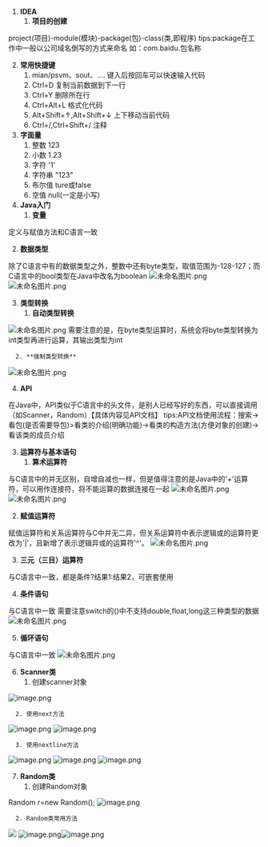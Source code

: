 
1. **IDEA**
   1. **项目的创建**

project(项目)-module(模块)-package(包)-class(类,即程序)
tips:package在工作中一般以公司域名倒写的方式来命名
如：com.baidu.包名称

   2. **常用快捷键**
      1. mian/psvm、sout、....		键入后按回车可以快速输入代码
      2. Ctrl+D					复制当前数据到下一行
      3. Ctrl+Y					删除所在行
      4. Ctrl+Alt+L				格式化代码
      5. Alt+Shift+↑,Alt+Shift+↓		上下移动当前代码
      6. Ctrl+/,Ctrl+Shift+/			注释
   3. **字面量**
      1. 整数						123
      2. 小数						1.23
      3. 字符						 '1'
      4. 字符串					 "123"
      5. 布尔值					 ture或false
      6. 空值						 null(一定是小写)
2. **Java入门**
   1. **变量**

定义与赋值方法和C语言一致

   2. **数据类型**

除了C语言中有的数据类型之外，整数中还有byte类型，取值范围为-128-127；而C语言中的bool类型在Java中改名为boolean
![未命名图片.png](https://cdn.nlark.com/yuque/0/2023/png/34902278/1673366806679-42453cf3-b87a-4a7b-9e85-bdd3c6b90f97.png#averageHue=%23e6d9d8&clientId=ua101b6e7-345c-4&crop=0&crop=0&crop=1&crop=1&from=ui&id=u9154ff40&margin=%5Bobject%20Object%5D&name=%E6%9C%AA%E5%91%BD%E5%90%8D%E5%9B%BE%E7%89%87.png&originHeight=417&originWidth=879&originalType=binary&ratio=1&rotation=0&showTitle=false&size=103812&status=done&style=none&taskId=u402c2f7a-b30b-4c34-adfa-e8a96ef0310&title=)
![未命名图片.png](https://cdn.nlark.com/yuque/0/2023/png/34902278/1673366845020-942f8d4d-bdd7-4a1e-8c77-5c09155059fd.png#averageHue=%23f0f0f0&clientId=ua101b6e7-345c-4&crop=0&crop=0&crop=1&crop=1&from=ui&id=u46b40019&margin=%5Bobject%20Object%5D&name=%E6%9C%AA%E5%91%BD%E5%90%8D%E5%9B%BE%E7%89%87.png&originHeight=159&originWidth=558&originalType=binary&ratio=1&rotation=0&showTitle=false&size=103812&status=done&style=none&taskId=u02652b98-c5b1-4d08-a5fc-84b1931e646&title=)

   3. **类型转换**
      1. **自动类型转换**

![未命名图片.png](https://cdn.nlark.com/yuque/0/2023/png/34902278/1673366895139-50596bab-2983-4578-8d7c-f229855472b9.png#averageHue=%23f7f5f2&clientId=ua101b6e7-345c-4&crop=0&crop=0&crop=1&crop=1&from=ui&id=u116fd098&margin=%5Bobject%20Object%5D&name=%E6%9C%AA%E5%91%BD%E5%90%8D%E5%9B%BE%E7%89%87.png&originHeight=231&originWidth=688&originalType=binary&ratio=1&rotation=0&showTitle=false&size=51964&status=done&style=none&taskId=ub17babd5-405d-49b1-9087-a5794d17f1c&title=)
需要注意的是，在byte类型运算时，系统会将byte类型转换为int类型再进行运算，其输出类型为int

      2. **强制类型转换**

![未命名图片.png](https://cdn.nlark.com/yuque/0/2023/png/34902278/1673367001828-1be9d9b5-1971-421f-8017-102eca96dc67.png#averageHue=%23f2f2f2&clientId=ua101b6e7-345c-4&crop=0&crop=0&crop=1&crop=1&from=ui&id=a4xIm&margin=%5Bobject%20Object%5D&name=%E6%9C%AA%E5%91%BD%E5%90%8D%E5%9B%BE%E7%89%87.png&originHeight=362&originWidth=546&originalType=binary&ratio=1&rotation=0&showTitle=false&size=65699&status=done&style=none&taskId=ufb2ebe4f-6b02-4005-9e78-a58e5b6584a&title=)

   4. **API**

在Java中，API类似于C语言中的头文件，是别人已经写好的东西，可以直接调用（如Scanner，Random）【具体内容见API文档】
tips:API文档使用流程：搜索->看包(是否需要导包)>看类的介绍(明确功能)->看类的构造方法(方便对象的创建)->看该类的成员介绍

3. **运算符与基本语句**
   1. **算术运算符**

与C语言中的并无区别，自增自减也一样，但是值得注意的是Java中的'+'运算符，可以用作连接符，将不能运算的数据连接在一起
![未命名图片.png](https://cdn.nlark.com/yuque/0/2023/png/34902278/1673367215545-5bf023e0-3008-4abe-9a18-f2ec6b918706.png#averageHue=%23f2f0e9&clientId=ua101b6e7-345c-4&crop=0&crop=0&crop=1&crop=1&from=ui&id=ub388ab3b&margin=%5Bobject%20Object%5D&name=%E6%9C%AA%E5%91%BD%E5%90%8D%E5%9B%BE%E7%89%87.png&originHeight=228&originWidth=453&originalType=binary&ratio=1&rotation=0&showTitle=false&size=87664&status=done&style=none&taskId=u23a62544-fce2-4bcb-89b6-b28c5baa9ee&title=)
![未命名图片.png](https://cdn.nlark.com/yuque/0/2023/png/34902278/1673367308847-06f45c28-5f5e-4839-b19f-48b0b3f7160f.png#averageHue=%23fdfcfa&clientId=ua101b6e7-345c-4&crop=0&crop=0&crop=1&crop=1&from=ui&id=ub43a08b6&margin=%5Bobject%20Object%5D&name=%E6%9C%AA%E5%91%BD%E5%90%8D%E5%9B%BE%E7%89%87.png&originHeight=174&originWidth=498&originalType=binary&ratio=1&rotation=0&showTitle=false&size=87664&status=done&style=none&taskId=u807f293d-9232-4026-90b0-df6906a1420&title=)

   2. **赋值运算符**

赋值运算符和关系运算符与C中并无二异，但关系运算符中表示逻辑或的运算符更改为'|'，且新增了表示逻辑异或的运算符'^'。
![未命名图片.png](https://cdn.nlark.com/yuque/0/2023/png/34902278/1673367515536-e9d359d2-48ef-44ca-a6e1-48aa3b7d669b.png#averageHue=%23e1cecb&clientId=ua101b6e7-345c-4&crop=0&crop=0&crop=1&crop=1&from=ui&id=u0ccb61b9&margin=%5Bobject%20Object%5D&name=%E6%9C%AA%E5%91%BD%E5%90%8D%E5%9B%BE%E7%89%87.png&originHeight=266&originWidth=716&originalType=binary&ratio=1&rotation=0&showTitle=false&size=87664&status=done&style=none&taskId=u12750f80-b1c2-4023-9cf9-bf810ad390d&title=)

   3. **三元（三目）运算符**

与C语言中一致，都是条件?结果1:结果2，可嵌套使用

   4. **条件语句**

与C语言中一致
需要注意switch的()中不支持double,float,long这三种类型的数据
![未命名图片.png](https://cdn.nlark.com/yuque/0/2023/png/34902278/1673367778511-795e1d3b-92ce-4a70-9d94-b97d25846fd0.png#averageHue=%23f2f2f2&clientId=ua101b6e7-345c-4&crop=0&crop=0&crop=1&crop=1&from=ui&id=u94ca3e0c&margin=%5Bobject%20Object%5D&name=%E6%9C%AA%E5%91%BD%E5%90%8D%E5%9B%BE%E7%89%87.png&originHeight=276&originWidth=608&originalType=binary&ratio=1&rotation=0&showTitle=false&size=87664&status=done&style=none&taskId=udb533be3-dc54-4484-afd8-8fc18151eec&title=)

   5. **循环语句**

与C语言中一致
![未命名图片.png](https://cdn.nlark.com/yuque/0/2023/png/34902278/1673368185472-b4460c5a-3205-4108-b3a5-7a4ff66fa734.png#averageHue=%23f9f7ec&clientId=ua101b6e7-345c-4&crop=0&crop=0&crop=1&crop=1&from=ui&id=ua18a7cf1&margin=%5Bobject%20Object%5D&name=%E6%9C%AA%E5%91%BD%E5%90%8D%E5%9B%BE%E7%89%87.png&originHeight=377&originWidth=382&originalType=binary&ratio=1&rotation=0&showTitle=false&size=87664&status=done&style=none&taskId=u00b49ce2-50bd-45eb-9ff7-7c7e3bff8d5&title=)

   6. **Scanner类**
      1. 创建scanner对象

![image.png](https://cdn.nlark.com/yuque/0/2023/png/34902278/1673368378348-0b5ab6cd-ce0f-4797-b5de-e1254a27967e.png#averageHue=%23f6f5f3&clientId=ua101b6e7-345c-4&crop=0&crop=0&crop=1&crop=1&from=paste&height=77&id=u7320fe03&margin=%5Bobject%20Object%5D&name=image.png&originHeight=96&originWidth=368&originalType=binary&ratio=1&rotation=0&showTitle=false&size=6427&status=done&style=none&taskId=u6f8669e2-323e-45fe-8d36-7bcdbf442e7&title=&width=294.4)

      2. 使用next方法

![image.png](https://cdn.nlark.com/yuque/0/2023/png/34902278/1673368457178-6580b2a3-20bf-48d4-9107-01f6fe55858e.png#averageHue=%23f7f6f5&clientId=ua101b6e7-345c-4&crop=0&crop=0&crop=1&crop=1&from=paste&height=323&id=u8a561d1f&margin=%5Bobject%20Object%5D&name=image.png&originHeight=404&originWidth=573&originalType=binary&ratio=1&rotation=0&showTitle=false&size=24036&status=done&style=none&taskId=u88955393-3a3c-4308-bb88-beb197c2228&title=&width=458.4)
![image.png](https://cdn.nlark.com/yuque/0/2023/png/34902278/1673368564280-f818875c-a07d-4579-a431-0a3ac454f51d.png#averageHue=%23f6f5f4&clientId=ua101b6e7-345c-4&crop=0&crop=0&crop=1&crop=1&from=paste&height=113&id=ufde820ae&margin=%5Bobject%20Object%5D&name=image.png&originHeight=141&originWidth=291&originalType=binary&ratio=1&rotation=0&showTitle=false&size=6178&status=done&style=none&taskId=u34b0e9ff-f15e-4a3a-808a-b8671e04e8b&title=&width=232.8)

      3. 使用nextline方法

![image.png](https://cdn.nlark.com/yuque/0/2023/png/34902278/1673368536119-510d24da-8142-44a8-8053-3ae145e9f8a1.png#averageHue=%23f7f6f5&clientId=ua101b6e7-345c-4&crop=0&crop=0&crop=1&crop=1&from=paste&height=318&id=u4d5eb720&margin=%5Bobject%20Object%5D&name=image.png&originHeight=397&originWidth=593&originalType=binary&ratio=1&rotation=0&showTitle=false&size=24948&status=done&style=none&taskId=u9e21766b-b8fd-4210-8575-e59626814ce&title=&width=474.4)
![image.png](https://cdn.nlark.com/yuque/0/2023/png/34902278/1673368577288-71873623-2c85-456c-9363-d497a6a6f449.png#averageHue=%23f5f4f2&clientId=ua101b6e7-345c-4&crop=0&crop=0&crop=1&crop=1&from=paste&height=110&id=uc7ba52cf&margin=%5Bobject%20Object%5D&name=image.png&originHeight=137&originWidth=270&originalType=binary&ratio=1&rotation=0&showTitle=false&size=6372&status=done&style=none&taskId=u5e21322a-f9e1-4452-bf87-40713d67229&title=&width=216)
![image.png](https://cdn.nlark.com/yuque/0/2023/png/34902278/1673368626110-8cabd90d-911b-479e-9e00-a2d6a5d8f62b.png#averageHue=%23fbfaf9&clientId=ua101b6e7-345c-4&crop=0&crop=0&crop=1&crop=1&from=paste&height=350&id=u66b17e17&margin=%5Bobject%20Object%5D&name=image.png&originHeight=438&originWidth=1042&originalType=binary&ratio=1&rotation=0&showTitle=false&size=40599&status=done&style=none&taskId=ubb24377b-6e88-455c-b5e3-22da77059b7&title=&width=833.6)

   7. **Random类**
      1. 创建Random对象

Random r=new Random();
![image.png](https://cdn.nlark.com/yuque/0/2023/png/34902278/1673368866852-6bc16392-9862-44e0-b178-f738c13eda69.png#averageHue=%23f5f3f1&clientId=ua101b6e7-345c-4&crop=0&crop=0&crop=1&crop=1&from=paste&height=110&id=u4b7e43a6&margin=%5Bobject%20Object%5D&name=image.png&originHeight=138&originWidth=887&originalType=binary&ratio=1&rotation=0&showTitle=false&size=16190&status=done&style=none&taskId=u4b7d447d-5b36-4c14-955e-b8a9a67c82c&title=&width=709.6)

      2. Random类常用方法

![](https://cdn.nlark.com/yuque/0/2023/webp/34902278/1673368925437-3439590d-fdfe-493c-89fe-bcf13163d494.webp#averageHue=%23f5f5f4&clientId=ua101b6e7-345c-4&crop=0&crop=0&crop=1&crop=1&from=paste&id=u478b8691&margin=%5Bobject%20Object%5D&originHeight=445&originWidth=651&originalType=url&ratio=1&rotation=0&showTitle=false&status=done&style=none&taskId=u03960941-93c8-477c-ba63-4851781cb92&title=)
![image.png](https://cdn.nlark.com/yuque/0/2023/png/34902278/1673368963545-239ba7a6-b898-45c5-a40b-f7b158a1740f.png#averageHue=%23fcfcfb&clientId=ua101b6e7-345c-4&crop=0&crop=0&crop=1&crop=1&from=paste&height=209&id=u8350f0be&margin=%5Bobject%20Object%5D&name=image.png&originHeight=261&originWidth=525&originalType=binary&ratio=1&rotation=0&showTitle=false&size=65840&status=done&style=none&taskId=u591578d2-2e2b-43ff-8dbd-856356d0fbb&title=&width=420)![image.png](https://cdn.nlark.com/yuque/0/2023/png/34902278/1673368973234-58b18278-4b00-40e6-a9a4-84d7a81e032a.png#averageHue=%23f6f4f0&clientId=ua101b6e7-345c-4&crop=0&crop=0&crop=1&crop=1&from=paste&height=297&id=ubd2f1ed2&margin=%5Bobject%20Object%5D&name=image.png&originHeight=371&originWidth=567&originalType=binary&ratio=1&rotation=0&showTitle=false&size=69171&status=done&style=none&taskId=u4e90d22d-b011-4249-abe9-4d1f8510798&title=&width=453.6)
